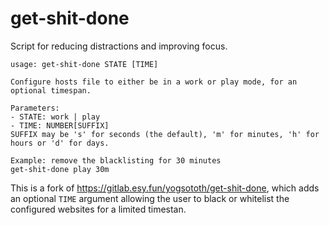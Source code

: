 # get-shit-done
Script for reducing distractions and improving focus.

```
usage: get-shit-done STATE [TIME]

Configure hosts file to either be in a work or play mode, for an optional timespan.

Parameters:
- STATE: work | play
- TIME: NUMBER[SUFFIX]
SUFFIX may be 's' for seconds (the default), 'm' for minutes, 'h' for hours or 'd' for days.

Example: remove the blacklisting for 30 minutes
get-shit-done play 30m
```

This is a fork of https://gitlab.esy.fun/yogsototh/get-shit-done, which adds an optional `TIME` argument allowing the user to black or whitelist the configured websites for a limited timestan.
